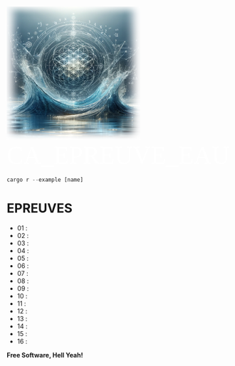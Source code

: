 <div><img src="img/water002.png"  width="300" height="300">
<span style="color:#fff; font-family: 'Bebas Neue'; font-size: 4em;">CA_EPREUVE_EAU</span></div>

```rust
cargo r --example [name] 
``` 
# EPREUVES
- 01 :
- 02 :
- 03 :
- 04 :
- 05 :
- 06 :
- 07 : 
- 08 :
- 09 :
- 10 :
- 11 :
- 12 :
- 13 :
- 14 :
- 15 :
- 16 :


**Free Software, Hell Yeah!**